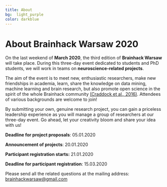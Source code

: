 ```yaml
---
title: About
bg:  light_purple
color: darkblue
---
```


# About Brainhack Warsaw 2020



On the last weekend of **March 2020**, the third edition of **Brainhack Warsaw** will take place. During this three-day event dedicated to students and PhD students, we will work in teams on **neuroscience-related projects**.

The aim of the event is to meet new, enthusiastic researchers, make new friendships in academia, learn, share the knowledge on data mining, machine learning and brain research, but also promote open science in the spirit of the whole Brainhack community [(Craddock et al., 2016)](https://gigascience.biomedcentral.com/articles/10.1186/s13742-016-0121-x). Attendees of various backgrounds are welcome to join!

By submitting your own, genuine research project, you can gain a priceless leadership experience as you will manage a group of researchers at our three-day event. Go ahead, let your creativity bloom and share your idea with us!




**Deadline for project proposals**:                     05.01.2020

**Announcement of projects**:                            20.01.2020

**Participant registration starts:**                     21.01.2020

**Deadline for participant registration**:               15.03.2020

Please send all the related questions at the mailing address: [brainhackwarsaw@gmail.com](mailto:brainhackwarsaw@gmail.com)

